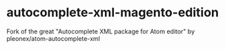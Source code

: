 # autocomplete-xml-magento-edition
Fork of the great "Autocomplete XML package for Atom editor" by pleonex/atom-autocomplete-xml

